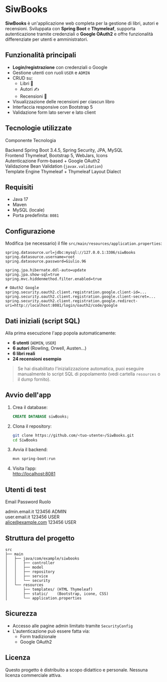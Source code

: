 # SiwBooks

**SiwBooks** è un'applicazione web completa per la gestione di libri, autori e recensioni. Sviluppata con **Spring Boot** e **Thymeleaf**, supporta autenticazione tramite credenziali o **Google OAuth2** e offre funzionalità differenziate per utenti e amministratori.

## Funzionalità principali

- **Login/registrazione** con credenziali o Google
- Gestione utenti con ruoli `USER` e `ADMIN`
- CRUD su:
  - Libri 📖
  - Autori ✍️
  - Recensioni 📝
- Visualizzazione delle recensioni per ciascun libro
- Interfaccia responsive con Bootstrap 5
- Validazione form lato server e lato client

## Tecnologie utilizzate

 Componente       Tecnologia                                       

Backend           Spring Boot 3.4.5, Spring Security, JPA, MySQL   
Frontend          Thymeleaf, Bootstrap 5, WebJars, Icons           
Autenticazione    Form-based + Google OAuth2                       
Validazione       Bean Validation (`javax.validation`)             
Template Engine   Thymeleaf + Thymeleaf Layout Dialect             

## Requisiti

- Java 17
- Maven
- MySQL (locale)
- Porta predefinita: `8081`

##  Configurazione

Modifica (se necessario) il file `src/main/resources/application.properties`:

```properties
spring.datasource.url=jdbc:mysql://127.0.0.1:3306/siwBooks
spring.datasource.username=root
spring.datasource.password=Giulio.96

spring.jpa.hibernate.ddl-auto=update
spring.jpa.show-sql=true
spring.mvc.hiddenmethod.filter.enabled=true

# OAuth2 Google
spring.security.oauth2.client.registration.google.client-id=...
spring.security.oauth2.client.registration.google.client-secret=...
spring.security.oauth2.client.registration.google.redirect-uri=http://localhost:8081/login/oauth2/code/google
```

## Dati iniziali (script SQL)

Alla prima esecuzione l'app popola automaticamente:

- **6 utenti** (`ADMIN`, `USER`)
- **6 autori** (Rowling, Orwell, Austen…)
- **6 libri reali**
- **24 recensioni esempio**

> Se hai disabilitato l'inizializzazione automatica, puoi eseguire manualmente lo script SQL di popolamento (vedi cartella `resources` o il dump fornito).

## Avvio dell'app

1. Crea il database:

   ```sql
   CREATE DATABASE siwBooks;
   ```

2. Clona il repository:

   ```bash
   git clone https://github.com/<tuo-utente>/SiwBooks.git
   cd SiwBooks
   ```

3. Avvia il backend:

   ```bash
   mvn spring-boot:run
   ```

4. Visita l’app:  
   [http://localhost:8081](http://localhost:8081)

## Utenti di test

Email               Password  Ruolo  

admin.email.it      123456    ADMIN  
user.email.it       123456    USER   
alice@example.com   123456    USER   

## Struttura del progetto

```
src
├── main
│   ├── java/com/example/siwbooks
│   │   ├── controller
│   │   ├── model
│   │   ├── repository
│   │   ├── service
│   │   └── security
│   └── resources
│       ├── templates/ (HTML Thymeleaf)
│       ├── static/    (Bootstrap, icone, CSS)
│       └── application.properties
```

## Sicurezza

- Accesso alle pagine admin limitato tramite `SecurityConfig`
- L'autenticazione può essere fatta via:
  - Form tradizionale
  - Google OAuth2

## Licenza

Questo progetto è distribuito a scopo didattico e personale. Nessuna licenza commerciale attiva.